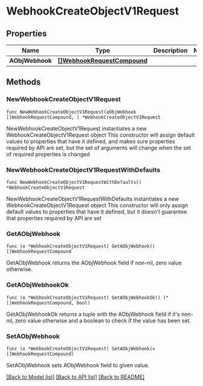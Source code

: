 # WebhookCreateObjectV1Request

## Properties

Name | Type | Description | Notes
------------ | ------------- | ------------- | -------------
**AObjWebhook** | [**[]WebhookRequestCompound**](WebhookRequestCompound.md) |  | 

## Methods

### NewWebhookCreateObjectV1Request

`func NewWebhookCreateObjectV1Request(aObjWebhook []WebhookRequestCompound, ) *WebhookCreateObjectV1Request`

NewWebhookCreateObjectV1Request instantiates a new WebhookCreateObjectV1Request object
This constructor will assign default values to properties that have it defined,
and makes sure properties required by API are set, but the set of arguments
will change when the set of required properties is changed

### NewWebhookCreateObjectV1RequestWithDefaults

`func NewWebhookCreateObjectV1RequestWithDefaults() *WebhookCreateObjectV1Request`

NewWebhookCreateObjectV1RequestWithDefaults instantiates a new WebhookCreateObjectV1Request object
This constructor will only assign default values to properties that have it defined,
but it doesn't guarantee that properties required by API are set

### GetAObjWebhook

`func (o *WebhookCreateObjectV1Request) GetAObjWebhook() []WebhookRequestCompound`

GetAObjWebhook returns the AObjWebhook field if non-nil, zero value otherwise.

### GetAObjWebhookOk

`func (o *WebhookCreateObjectV1Request) GetAObjWebhookOk() (*[]WebhookRequestCompound, bool)`

GetAObjWebhookOk returns a tuple with the AObjWebhook field if it's non-nil, zero value otherwise
and a boolean to check if the value has been set.

### SetAObjWebhook

`func (o *WebhookCreateObjectV1Request) SetAObjWebhook(v []WebhookRequestCompound)`

SetAObjWebhook sets AObjWebhook field to given value.



[[Back to Model list]](../README.md#documentation-for-models) [[Back to API list]](../README.md#documentation-for-api-endpoints) [[Back to README]](../README.md)


